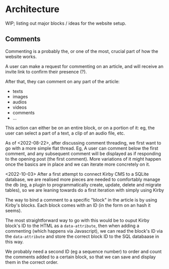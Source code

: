 # Architecture

WIP; listing out major blocks / ideas for the website setup.

## Comments

Commenting is a probably the, or one of the most, crucial part of how the website works. 

A user can make a request for commenting on an article, and will receive an invite link to confirm their presence (?).

After that, they can comment on any part of the article:

- texts
- images
- audios
- videos
- comments
- ...

This action can either be on an entire block, or on a portion of it: eg, the user can select a part of a text, a clip of an audio file, etc.

As of <2022-08-22>, after discussing comment threading, we first want to go with a more simple flat thread. Eg, A user can comment below the first comment, and any subsequent comment will be displayed as if responding to the opening post (the first comment). More variations of it might happen once the basics are in place and we can iterate more concretely on it.

<2022-10-03> After a first attempt to connect Kirby CMS to a SQLite database, we are realised more pieces are needed to comfortably manage the db (eg, a plugin to programmatically create, update, delete and migrate tables), so we are leaning towards do a first iteration with simply using Kirby

The way to bind a comment to a specific "block" in the article is by using Kirby's blocks. Each block comes with an ID (in the form on an hash it seems). 

The most straightforward way to go with this would be to ouput Kirby block's ID to the HTML as a `data-attribute`, then when adding a commenting (which happens via Javascript), we can read the block's ID via the `data-attribute` and store the correct block ID to the SQL databaase in this way.

We probably need a second ID (eg a sequence number) to order and count the comments added to a certain block, so that we can save and display them in the correct order.
